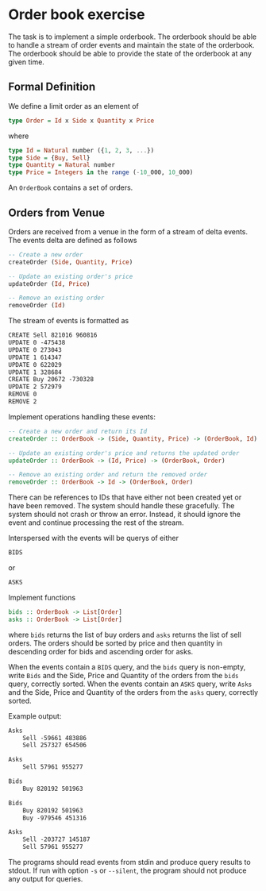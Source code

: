 # Order book exercise

The task is to implement a simple orderbook. The orderbook should be able to handle a stream of order events and maintain the state of the orderbook. The orderbook should be able to provide the state of the orderbook at any given time.

## Formal Definition

We define a limit order as an element of

```haskell
type Order = Id x Side x Quantity x Price
```

where

```haskell
type Id = Natural number ({1, 2, 3, ...})
type Side = {Buy, Sell}
type Quantity = Natural number
type Price = Integers in the range (-10_000, 10_000)
```

An `OrderBook` contains a set of orders.

## Orders from Venue

Orders are received from a venue in the form of a stream of delta events.
The events delta are defined as follows

```haskell
-- Create a new order
createOrder (Side, Quantity, Price)

-- Update an existing order's price
updateOrder (Id, Price)

-- Remove an existing order
removeOrder (Id)
```

The stream of events is formatted as

```txt
CREATE Sell 821016 960816
UPDATE 0 -475438
UPDATE 0 273043
UPDATE 1 614347
UPDATE 0 622029
UPDATE 1 328684
CREATE Buy 20672 -730328
UPDATE 2 572979
REMOVE 0
REMOVE 2
```

Implement operations handling these events:

```haskell
-- Create a new order and return its Id
createOrder :: OrderBook -> (Side, Quantity, Price) -> (OrderBook, Id)

-- Update an existing order's price and returns the updated order
updateOrder :: OrderBook -> (Id, Price) -> (OrderBook, Order)

-- Remove an existing order and return the removed order
removeOrder :: OrderBook -> Id -> (OrderBook, Order)
```

There can be references to IDs that have either not been created yet or have been removed. The system should handle these gracefully. The system should not crash or throw an error. Instead, it should ignore the event and continue processing the rest of the stream.

Interspersed with the events will be querys of either

```txt
BIDS
```

or

```txt
ASKS
```

Implement functions

```haskell
bids :: OrderBook -> List[Order]
asks :: OrderBook -> List[Order]
```

where `bids` returns the list of buy orders and `asks` returns the list of sell orders. The orders should be sorted by price and then quantity in descending order for bids and ascending order for asks.

When the events contain a `BIDS` query, and the `bids` query is non-empty, write `Bids` and the Side, Price and Quantity of the orders from the `bids` query, correctly sorted. When the events contain an `ASKS` query, write `Asks` and the Side, Price and Quantity of the orders from the `asks` query, correctly sorted.

Example output:

```txt
Asks
	Sell -59661 483886
	Sell 257327 654506

Asks
	Sell 57961 955277

Bids
	Buy 820192 501963

Bids
	Buy 820192 501963
	Buy -979546 451316

Asks
	Sell -203727 145187
	Sell 57961 955277
```

The programs should read events from stdin and produce query results to stdout. If run with option `-s` or `--silent`, the program should not produce any output for queries.
